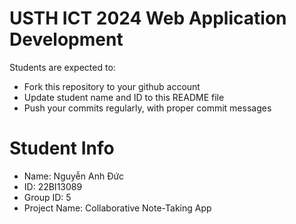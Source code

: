 USTH ICT 2024 Web Application Development
=====================================================

Students are expected to:

* Fork this repository to your github account
* Update student name and ID to this README file
* Push your commits regularly, with proper commit messages

Student Info
=======================
* Name: Nguyễn Anh Đức
* ID: 22BI13089
* Group ID: 5
* Project Name: Collaborative Note-Taking App
